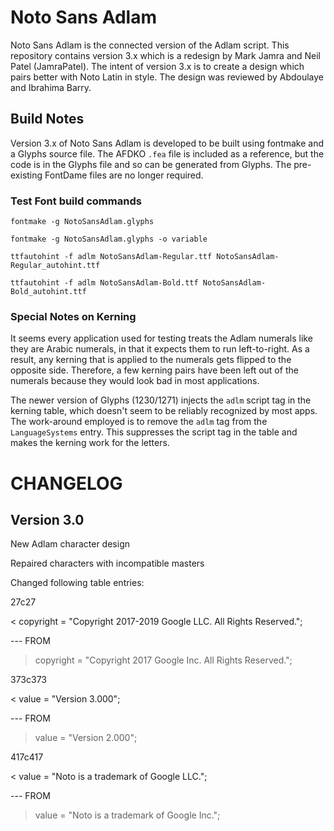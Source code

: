 # Noto Sans Adlam

Noto Sans Adlam is the connected version of the Adlam script.
This repository contains version 3.x which is a redesign by Mark Jamra and Neil Patel (JamraPatel).
The intent of version 3.x is to create a design which pairs better with Noto Latin in style.
The design was reviewed by Abdoulaye and Ibrahima Barry.

## Build Notes

Version 3.x of Noto Sans Adlam is developed to be built using fontmake and a Glyphs source file.
The AFDKO `.fea` file is included as a reference, but the code is in the Glyphs file and so can be generated from Glyphs. 
The pre-existing FontDame files are no longer required.

### Test Font build commands

    fontmake -g NotoSansAdlam.glyphs
    
    fontmake -g NotoSansAdlam.glyphs -o variable
    
    ttfautohint -f adlm NotoSansAdlam-Regular.ttf NotoSansAdlam-Regular_autohint.ttf  
    
    ttfautohint -f adlm NotoSansAdlam-Bold.ttf NotoSansAdlam-Bold_autohint.ttf  

### Special Notes on Kerning

It seems every application used for testing treats the Adlam numerals like they are Arabic numerals, in that it expects them to run left-to-right.
As a result, any kerning that is applied to the numerals gets flipped to the opposite side.
Therefore, a few kerning pairs have been left out of the numerals because they would look bad in most applications.

The newer version of Glyphs (1230/1271) injects the `adlm` script tag in the kerning table, which doesn't seem to be reliably recognized by most apps.
The work-around employed is to remove the `adlm` tag from the `LanguageSystems` entry.
This suppresses the script tag in the table and makes the kerning work for the letters.


# CHANGELOG

## Version 3.0

New Adlam character design

Repaired characters with incompatible masters

Changed following table entries:

27c27

< copyright = "Copyright 2017-2019 Google LLC. All Rights Reserved.";

--- FROM

> copyright = "Copyright 2017 Google Inc. All Rights Reserved.";

373c373

< value = "Version 3.000";

--- FROM

> value = "Version 2.000";

417c417

< value = "Noto is a trademark of Google LLC.";

--- FROM

> value = "Noto is a trademark of Google Inc.";
